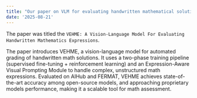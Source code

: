 ```yaml
---
title: "Our paper on VLM for evaluating handwritten mathematical solutions was accepted to EMNLP'25"
date: '2025-08-21'
---
```


The paper was titled the `VEHME: A Vision-Language Model For Evaluating Handwritten Mathematics Expressions`.

The paper introduces VEHME, a vision-language model for automated grading of handwritten math solutions. It uses a two-phase training pipeline (supervised fine-tuning + reinforcement learning) and an Expression-Aware Visual Prompting Module to handle complex, unstructured math expressions. Evaluated on AIHub and FERMAT, VEHME achieves state-of-the-art accuracy among open-source models, and approaching proprietary models performance, making it a scalable tool for math assessment.